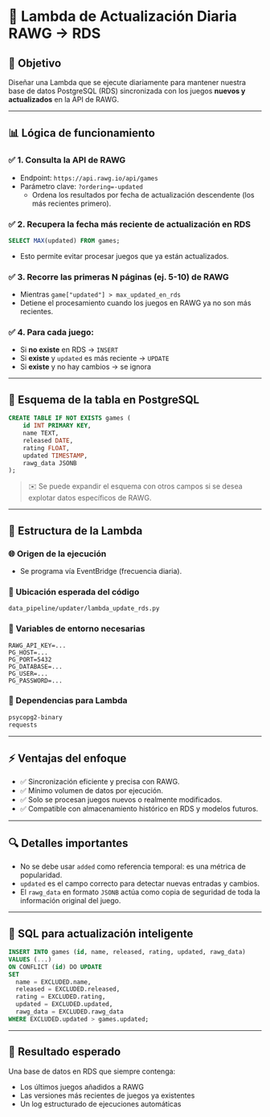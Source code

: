 # 🚀 Lambda de Actualización Diaria RAWG → RDS

## 🌟 Objetivo

Diseñar una Lambda que se ejecute diariamente para mantener nuestra base de datos PostgreSQL (RDS) sincronizada con los juegos **nuevos y actualizados** en la API de RAWG.

---

## 📊 Lógica de funcionamiento

### ✅ 1. Consulta la API de RAWG

- Endpoint: `https://api.rawg.io/api/games`
- Parámetro clave: `?ordering=-updated`
  - Ordena los resultados por fecha de actualización descendente (los más recientes primero).

### ✅ 2. Recupera la fecha más reciente de actualización en RDS

```sql
SELECT MAX(updated) FROM games;
```

- Esto permite evitar procesar juegos que ya están actualizados.

### ✅ 3. Recorre las primeras N páginas (ej. 5-10) de RAWG

- Mientras `game["updated"] > max_updated_en_rds`
- Detiene el procesamiento cuando los juegos en RAWG ya no son más recientes.

### ✅ 4. Para cada juego:

- Si **no existe** en RDS → `INSERT`
- Si **existe** y `updated` es más reciente → `UPDATE`
- Si **existe** y no hay cambios → se ignora

---

## 🔢 Esquema de la tabla en PostgreSQL

```sql
CREATE TABLE IF NOT EXISTS games (
    id INT PRIMARY KEY,
    name TEXT,
    released DATE,
    rating FLOAT,
    updated TIMESTAMP,
    rawg_data JSONB
);
```

> ✉️ Se puede expandir el esquema con otros campos si se desea explotar datos específicos de RAWG.

---

## 🚧 Estructura de la Lambda

### 🌐 Origen de la ejecución

- Se programa vía EventBridge (frecuencia diaria).

### 📂 Ubicación esperada del código

```
data_pipeline/updater/lambda_update_rds.py
```

### 🔐 Variables de entorno necesarias

```env
RAWG_API_KEY=...
PG_HOST=...
PG_PORT=5432
PG_DATABASE=...
PG_USER=...
PG_PASSWORD=...
```

### 📃 Dependencias para Lambda

```txt
psycopg2-binary
requests
```

---

## ⚡️ Ventajas del enfoque

- ✅ Sincronización eficiente y precisa con RAWG.
- ✅ Mínimo volumen de datos por ejecución.
- ✅ Solo se procesan juegos nuevos o realmente modificados.
- ✅ Compatible con almacenamiento histórico en RDS y modelos futuros.

---

## 🔍 Detalles importantes

- No se debe usar `added` como referencia temporal: es una métrica de popularidad.
- `updated` es el campo correcto para detectar nuevas entradas y cambios.
- El `rawg_data` en formato `JSONB` actúa como copia de seguridad de toda la información original del juego.

---

## 🔄 SQL para actualización inteligente

```sql
INSERT INTO games (id, name, released, rating, updated, rawg_data)
VALUES (...)
ON CONFLICT (id) DO UPDATE
SET 
  name = EXCLUDED.name,
  released = EXCLUDED.released,
  rating = EXCLUDED.rating,
  updated = EXCLUDED.updated,
  rawg_data = EXCLUDED.rawg_data
WHERE EXCLUDED.updated > games.updated;
```

---

## 📄 Resultado esperado

Una base de datos en RDS que siempre contenga:

- Los últimos juegos añadidos a RAWG
- Las versiones más recientes de juegos ya existentes
- Un log estructurado de ejecuciones automáticas

